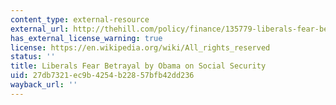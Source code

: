 ```yaml
---
content_type: external-resource
external_url: http://thehill.com/policy/finance/135779-liberals-fear-betrayal-from-obama-on-social-security
has_external_license_warning: true
license: https://en.wikipedia.org/wiki/All_rights_reserved
status: ''
title: Liberals Fear Betrayal by Obama on Social Security
uid: 27db7321-ec9b-4254-b228-57bfb42dd236
wayback_url: ''
---
```

